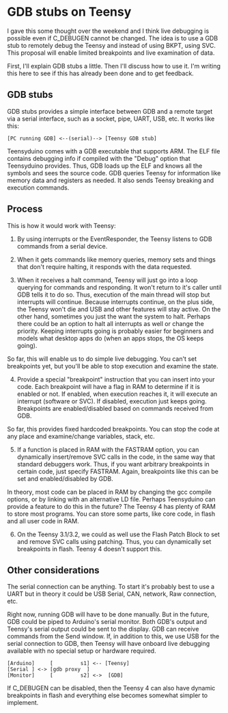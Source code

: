 GDB stubs on Teensy
===================

I gave this some thought over the weekend and I think live debugging is possible even if C_DEBUGEN cannot be changed. The idea is to use a GDB stub to remotely debug the Teensy and instead of using BKPT, using SVC. This proposal will enable limited breakpoints and live examination of data.

First, I'll explain GDB stubs a little. Then I'll discuss how to use it. I'm writing this here to see if this has already been done and to get feedback.

GDB stubs
---------

GDB stubs provides a simple interface between GDB and a remote target via a serial interface, such as a socket, pipe, UART, USB, etc. It works like this:

```
[PC running GDB] <--(serial)--> [Teensy GDB stub]
```

Teensyduino comes with a GDB executable that supports ARM. The ELF file contains debugging info if compiled with the "Debug" option that Teensyduino provides. Thus, GDB loads up the ELF and knows all the symbols and sees the source code. GDB queries Teensy for information like memory data and registers as needed. It also sends Teensy breaking and execution commands.

Process
---------

This is how it would work with Teensy:

1. By using interrupts or the EventResponder, the Teensy listens to GDB commands from a serial device.

2. When it gets commands like memory queries, memory sets and things that don't require halting, it responds with the data requested.

3. When it receives a halt command, Teensy will just go into a loop querying for commands and responding. It won't return to it's caller until GDB tells it to do so. Thus, execution of the main thread will stop but interrupts will continue. Because interrupts continue, on the plus side, the Teensy won't die and USB and other features will stay active. On the other hand, sometimes you just the want the system to halt. Perhaps there could be an option to halt all interrupts as well or change the priority. Keeping interrupts going is probably easier for beginners and models what desktop apps do (when an apps stops, the OS keeps going).

So far, this will enable us to do simple live debugging. You can't set breakpoints yet, but you'll be able to stop execution and examine the state.

4. Provide a special "breakpoint" instruction that you can insert into your code. Each breakpoint will have a flag in RAM to determine if it is enabled or not. If enabled, when execution reaches it, it will execute an interrupt (software or SVC). If disabled, execution just keeps going. Breakpoints are enabled/disabled based on commands received from GDB.

So far, this provides fixed hardcoded breakpoints. You can stop the code at any place and examine/change variables, stack, etc.

5. If a function is placed in RAM with the FASTRAM option, you can dynamically insert/remove SVC calls in the code, in the same way that standard debuggers work. Thus, if you want arbitrary breakpoints in certain code, just specify FASTRAM. Again, breakpoints like this can be set and enabled/disabled by GDB.

In theory, most code can be placed in RAM by changing the gcc compile options, or by linking with an alternative LD file. Perhaps Teensyduino can provide a feature to do this in the future? The Teensy 4 has plenty of RAM to store most programs. You can store some parts, like core code, in flash and all user code in RAM.

6. On the Teensy 3.1/3.2, we could as well use the Flash Patch Block to set and remove SVC calls using patching. Thus, you can dynamically set breakpoints in flash. Teensy 4 doesn't support this.

Other considerations
---------

The serial connection can be anything. To start it's probably best to use a UART but in theory it could be USB Serial, CAN, network, Raw connection, etc.

Right now, running GDB will have to be done manually. But in the future, GDB could be piped to Arduino's serial monitor. Both GDB's output and Teensy's serial output could be sent to the display. GDB can receive commands from the Send window. If, in addition to this, we use USB for the serial connection to GDB, then Teensy will have onboard live debugging available with no special setup or hardware required.

```
[Arduino]     [         s1] <-- [Teensy]
[Serial ] <-> [gdb proxy  ]        
[Monitor]     [         s2] <->  [GDB]
```

If C_DEBUGEN can be disabled, then the Teensy 4 can also have dynamic breakpoints in flash and everything else becomes somewhat simpler to implement.